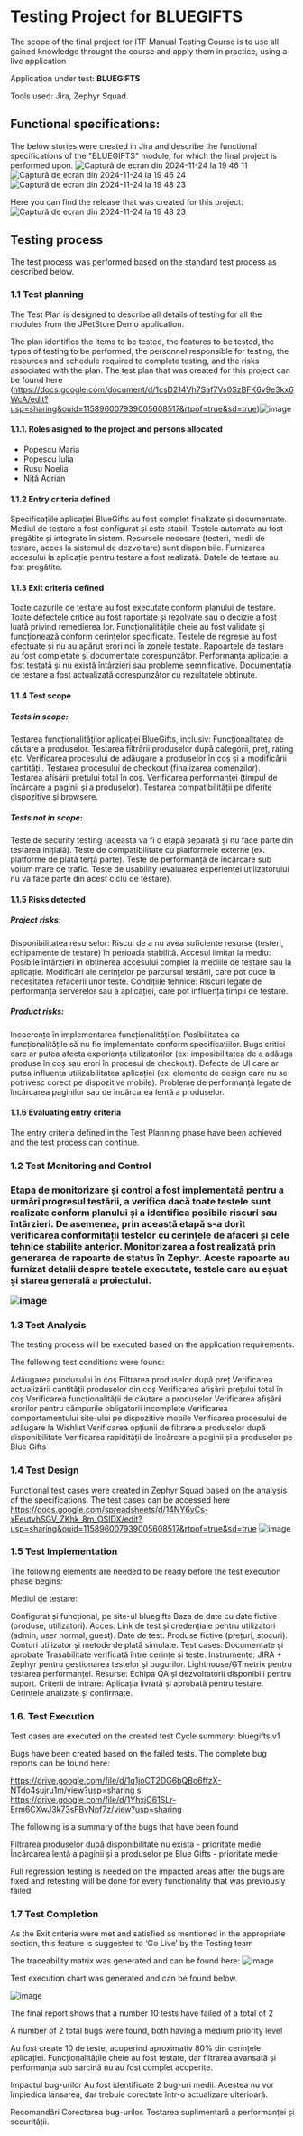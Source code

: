 <h1>Testing Project for BLUEGIFTS</h1>

The scope of the final project for ITF Manual Testing Course is to use all gained knowledge throught the course and apply them in practice, using a live application

Application under test: **BLUEGIFTS**

Tools used: Jira, Zephyr Squad.

<h2>Functional specifications:</h2>

The below stories were created in Jira and describe the functional specifications of the "BLUEGIFTS" module, for which the final project is performed upon.
![Captură de ecran din 2024-11-24 la 19 46 11](https://github.com/user-attachments/assets/480d8568-e7a7-4aca-b09a-f3741dd67862)
![Captură de ecran din 2024-11-24 la 19 46 24](https://github.com/user-attachments/assets/97730845-af35-4d98-94a3-abed6822f3f6)
![Captură de ecran din 2024-11-24 la 19 48 23](https://github.com/user-attachments/assets/9f358eba-fb9c-491e-bb3c-c853385eb41d)



Here you can find the release that was created for this project:
![Captură de ecran din 2024-11-24 la 19 48 23](https://github.com/user-attachments/assets/03a95638-49ab-4779-b069-ec425732cad4)



<h2>Testing process</h2>

The test process was performed based on the standard test process as described below.

<h3>1.1 Test planning</h3>

The Test Plan is designed to describe all details of testing for all the modules from the JPetStore Demo application.

The plan identifies the items to be tested, the features to be tested, the types of testing to be performed, the personnel responsible for testing, the resources and schedule required to complete testing, and the risks associated with the plan. The test plan that was created for this project can be found here (https://docs.google.com/document/d/1csD214Vh7Saf7Vs0SzBFK6v9e3kx6WcA/edit?usp=sharing&ouid=115896007939005608517&rtpof=true&sd=true)![image](https://github.com/user-attachments/assets/a2ec0ff3-a529-4413-8ad2-1749c0301528)


<h4>1.1.1. Roles asigned to the project and persons allocated</h4>


<ul>
  <li>Popescu Maria</li> 
  <li>Popescu Iulia</li>
  <li>Rusu Noelia</li>
  <li>Niță Adrian</li>
</ul>

<h4> 1.1.2 Entry criteria defined </h4>

Specificațiile aplicației BlueGifts au fost complet finalizate și documentate.
Mediul de testare a fost configurat și este stabil.
Testele automate au fost pregătite și integrate în sistem.
Resursele necesare (testeri, medii de testare, acces la sistemul de dezvoltare) sunt disponibile.
Furnizarea accesului la aplicație pentru testare a fost realizată.
Datele de testare au fost pregătite.

<h4> 1.1.3 Exit criteria defined </h4>

Toate cazurile de testare au fost executate conform planului de testare.
Toate defectele critice au fost raportate și rezolvate sau o decizie a fost luată privind remedierea lor.
Funcționalitățile cheie au fost validate și funcționează conform cerințelor specificate.
Testele de regresie au fost efectuate și nu au apărut erori noi în zonele testate.
Rapoartele de testare au fost completate și documentate corespunzător.
Performanța aplicației a fost testată și nu există întârzieri sau probleme semnificative.
Documentația de testare a fost actualizată corespunzător cu rezultatele obținute.


<h4> 1.1.4 Test scope</h4>

<h5> Tests in scope: </h5>

Testarea funcționalităților aplicației BlueGifts, inclusiv:
Funcționalitatea de căutare a produselor.
Testarea filtrării produselor după categorii, preț, rating etc.
Verificarea procesului de adăugare a produselor în coș și a modificării cantității.
Testarea procesului de checkout (finalizarea comenzilor).
Testarea afisării prețului total în coș.
Verificarea performanței (timpul de încărcare a paginii și a produselor).
Testarea compatibilității pe diferite dispozitive și browsere.


<h5>Tests not in scope: </h5>

Teste de security testing (aceasta va fi o etapă separată și nu face parte din testarea inițială).
Teste de compatibilitate cu platformele externe (ex. platforme de plată terță parte).
Teste de performanță de încărcare sub volum mare de trafic.
Teste de usability (evaluarea experienței utilizatorului nu va face parte din acest ciclu de testare).


<h4>1.1.5 Risks detected</h4>

<h5>Project risks:</h5>

Disponibilitatea resurselor: Riscul de a nu avea suficiente resurse (testeri, echipamente de testare) în perioada stabilită.
Accesul limitat la mediu: Posibile întârzieri în obținerea accesului complet la mediile de testare sau la aplicație.
Modificări ale cerințelor pe parcursul testării, care pot duce la necesitatea refacerii unor teste.
Condițiile tehnice: Riscuri legate de performanța serverelor sau a aplicației, care pot influența timpii de testare.

<h5> Product risks: </h5>

Incoerențe în implementarea funcționalităților: Posibilitatea ca funcționalitățile să nu fie implementate conform specificațiilor.
Bugs critici care ar putea afecta experiența utilizatorilor (ex: imposibilitatea de a adăuga produse în coș sau erori în procesul de checkout).
Defecte de UI care ar putea influența utilizabilitatea aplicației (ex: elemente de design care nu se potrivesc corect pe dispozitive mobile).
Probleme de performanță legate de încărcarea paginilor sau de încărcarea lentă a produselor.


<h4>1.1.6 Evaluating entry criteria</h4>

The entry criteria defined in the Test Planning phase have been achieved and the test process can continue.

<h3>1.2 Test Monitoring and Control<h3>

Etapa de monitorizare și control a fost implementată pentru a urmări progresul testării, a verifica dacă toate testele sunt realizate conform planului și a identifica posibile riscuri sau întârzieri. De asemenea, prin această etapă s-a dorit verificarea conformității testelor cu cerințele de afaceri și cele tehnice stabilite anterior. Monitorizarea a fost realizată prin generarea de rapoarte de status în Zephyr. Aceste rapoarte au furnizat detalii despre testele executate, testele care au eșuat și starea generală a proiectului. 

![image](https://github.com/user-attachments/assets/88c4a724-8004-43b4-b2b0-ba17a02f15e9)


<h3> 1.3 Test Analysis </h3>
The testing process will be executed based on the application requirements. 

The following test conditions were found: <br>

Adăugarea produsului în coș
Filtrarea produselor după preț
Verificarea actualizării cantității produselor din coș
Verificarea afișării prețului total în coș
Verificarea funcționalității de căutare a produselor
Verificarea afișării erorilor pentru câmpurile obligatorii incomplete
Verificarea comportamentului site-ului pe dispozitive mobile
Verificarea procesului de adăugare la Wishlist
Verificarea opțiunii de filtrare a produselor după disponibilitate
Verificarea rapidității de încărcare a paginii și a produselor pe Blue Gifts



<h3>1.4 Test Design</h3>

Functional test cases were created in Zephyr Squad based on the analysis of the specifications. The test cases can be accessed here 
https://docs.google.com/spreadsheets/d/14NY6yCs-xEeutvhSGV_ZKhk_8m_OSIDX/edit?usp=sharing&ouid=115896007939005608517&rtpof=true&sd=true
![image](https://github.com/user-attachments/assets/2a54d630-9df3-421f-a434-585d8610f76a)


<h3>1.5 Test Implementation</h3>

The following elements are needed to be ready before the test execution phase begins:

Mediul de testare:

Configurat și funcțional, pe site-ul bluegifts
Baza de date cu date fictive (produse, utilizatori).
Acces:
Link de test și credențiale pentru utilizatori (admin, user normal, guest).
Date de test:
Produse fictive (prețuri, stocuri).
Conturi utilizator și metode de plată simulate.
Test cases:
Documentate și aprobate Trasabilitate verificată între cerințe și teste.
Instrumente:
JIRA + Zephyr pentru gestionarea testelor și bugurilor.
Lighthouse/GTmetrix pentru testarea performanței.
Resurse:
Echipa QA și dezvoltatorii disponibili pentru suport.
Criterii de intrare:
Aplicația livrată și aprobată pentru testare.
Cerințele analizate și confirmate.



<h3>1.6. Test Execution </h3>

Test cases are executed on the created test Cycle summary: bluegifts.v1


Bugs have been created based on the failed tests. The complete bug reports can be found here: 

https://drive.google.com/file/d/1q1joCT2DG6bQBo6ffzX-NTdo4sujru1m/view?usp=sharing si https://drive.google.com/file/d/1YhxjC61SLr-Erm6CXwJ3k73sFBvNpf7z/view?usp=sharing 

The following is a summary of the bugs that have been found

Filtrarea produselor după disponibilitate nu exista - prioritate medie
Încărcarea lentă a paginii și a produselor pe Blue Gifts - prioritate medie

Full regression testing is needed on the impacted areas after the bugs are fixed and retesting will be done for every functionality that was previously failed.

<h3> 1.7 Test Completion</h3>
As the Exit criteria were met and satisfied as mentioned in the appropriate section, this feature is suggested to ‘Go Live’ by the Testing team

The traceability matrix was generated and can be found here: ![image](https://github.com/user-attachments/assets/ac5d557e-375d-4a12-a722-c158c75610cb)


Test execution chart was generated and can be found below. 

![image](https://github.com/user-attachments/assets/a0ec3294-00ff-448f-b34d-396487b3e133)


The final report shows that a number 10 tests have failed of a total of 2

A number of 2 total bugs were found, both having a medium priority level

Au fost create 10 de teste, acoperind aproximativ 80% din cerințele aplicației. Funcționalitățile cheie au fost testate, dar filtrarea avansată și performanța sub sarcină nu au fost complet acoperite.

Impactul bug-urilor
Au fost identificate 2 bug-uri medii. Acestea nu vor împiedica lansarea, dar trebuie corectate într-o actualizare ulterioară.



Recomandări
Corectarea bug-urilor.
Testarea suplimentară a performanței și securității.










